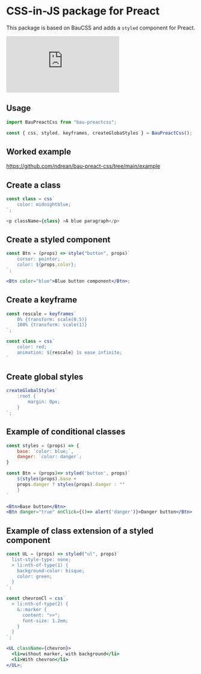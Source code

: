 # CSS-in-JS package for Preact

This package is based on BauCSS and adds a `styled` component for Preact.

[![npm bundle size](https://img.badgesize.io/ndrean/bau-preact-css/main/src/bau-preactcss.js?compression=gzip)](https://bundlephobia.com/package/bau-preactcss@0.1.1)

## Usage

```js
import BauPreactCss from "bau-preactcss";

const { css, styled, keyframes, createGlobaStyles } = BauPreactCss();
```

## Worked example

<https://github.com/ndrean/bau-preact-css/tree/main/example>

## Create a class

```jsx
const class = css`
    color: midnightblue;
`;

<p className={class} >A blue paragraph</p>
```

## Create a styled component

```jsx
const Btn = (props) => style("button", props)`
    cursor: pointer;
    color: ${props.color};
`;

<Btn color="blue">Blue button component</Btn>;
```

## Create a keyframe

```js
const rescale = keyframes`
    0% {transform: scale(0.5)}
    100% {transform: scale(1)}
`;

const class = css`
    color: red;
    animation: ${rescale} 1s ease infinite;
`
```

## Create global styles

```js
createGlobalStyles`
    :root {
        margin: 0px;
    }
`;
```

## Example of conditional classes

```jsx
const styles = (props) => {
    base: `color: blue;`,
    danger: `color: danger`;
}

const Btn = (props)=> styled('button', props)`
    ${styles(props).base +
    props.danger ? styles(props).danger : ""
    }
`

<Btn>Base button</Btn>
<Btn danger="true" onClick={()=> alert('danger')}>Danger button</Btn>
```

## Example of class extension of a styled component

```jsx
const UL = (props) => styled("ul", props)`
  list-style-type: none;
  > li:nth-of-type(1) {
    background-color: bisque;
    color: green;
  }
`;

const chevronCl = css`
  > li:nth-of-type(2) {
    &::marker {
      content: ">>";
      font-size: 1.2em;
    }
  }
`;

<UL className={chevron}>
  <li>without marker, with background</li>
  <li>With chevron</li>
</UL>;
```
